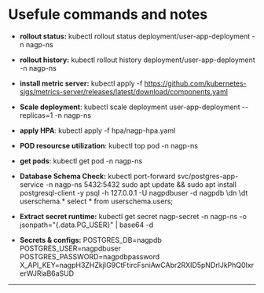 # Usefule commands and notes

- **rollout status:** kubectl rollout status deployment/user-app-deployment -n nagp-ns

- **rollout history:** kubectl rollout history deployment/user-app-deployment -n nagp-ns

- **install metric server:** kubectl apply -f https://github.com/kubernetes-sigs/metrics-server/releases/latest/download/components.yaml

- **Scale deployment**: kubectl scale deployment user-app-deployment --replicas=1 -n nagp-ns

- **apply HPA**: kubectl apply -f hpa/nagp-hpa.yaml

- **POD resourcse utilization**: kubectl top pod -n nagp-ns

- **get pods**: kubectl get pod -n nagp-ns

- **Database Schema Check:** 
    kubectl port-forward svc/postgres-app-service -n nagp-ns 5432:5432
    sudo apt update && sudo apt install postgresql-client -y
    psql -h 127.0.0.1 -U nagpdbuser -d nagpdb
    \dn
    \dt userschema.*
    select * from userschema.users;

- **Extract secret runtime:** kubectl get secret nagp-secret -n nagp-ns -o jsonpath="{.data.PG_USER}" | base64 -d

- **Secrets & configs:** 
    POSTGRES_DB=nagpdb
    POSTGRES_USER=nagpdbuser
    POSTGRES_PASSWORD=nagpdbpassword
    X_API_KEY=nagpH3ZHZkjIG9CtFtircFsniAwCAbr2RXID5pNDrlJkPhQ0IxrerWJRiaB6aSUD

---